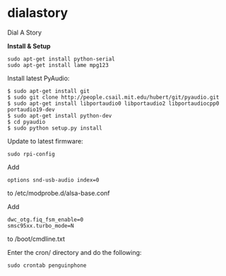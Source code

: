 dialastory
==========

Dial A Story



**Install & Setup**

    sudo apt-get install python-serial
    sudo apt-get install lame mpg123


Install latest PyAudio:

    $ sudo apt-get install git
    $ sudo git clone http://people.csail.mit.edu/hubert/git/pyaudio.git
    $ sudo apt-get install libportaudio0 libportaudio2 libportaudiocpp0 portaudio19-dev
    $ sudo apt-get install python-dev
    $ cd pyaudio
    $ sudo python setup.py install
    
Update to latest firmware:

    sudo rpi-config
    
Add

    options snd-usb-audio index=0
to /etc/modprobe.d/alsa-base.conf


Add 

    dwc_otg.fiq_fsm_enable=0
    smsc95xx.turbo_mode=N
to /boot/cmdline.txt


Enter the cron/ directory and do the following:

    sudo crontab penguinphone
    


